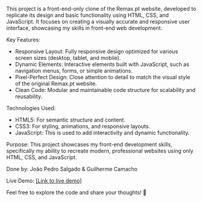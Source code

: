 This project is a front-end-only clone of the Remax.pt website, developed to replicate its design and basic functionality using HTML, CSS, and JavaScript. 
It focuses on creating a visually accurate and responsive user interface, showcasing my skills in front-end web development.

Key Features:

- Responsive Layout: Fully responsive design optimized for various screen sizes (desktop, tablet, and mobile).
- Dynamic Elements: Interactive elements built with JavaScript, such as navigation menus, forms, or simple animations.
- Pixel-Perfect Design: Close attention to detail to match the visual style of the original Remax.pt website.
- Clean Code: Modular and maintainable code structure for scalability and reusability.

Technologies Used:

- HTML5: For semantic structure and content.
- CSS3: For styling, animations, and responsive layouts.
- JavaScript: This is used to add interactivity and dynamic functionality.

Purpose:
This project showcases my front-end development skills, specifically my ability to recreate modern, professional websites using only HTML, CSS, and JavaScript.

Done by:
João Pedro Salgado & Guilherme Camacho

Live Demo: [[Link to live demo]](https://youtu.be/z8FUhz7zcfE)

Feel free to explore the code and share your thoughts! 🚀

